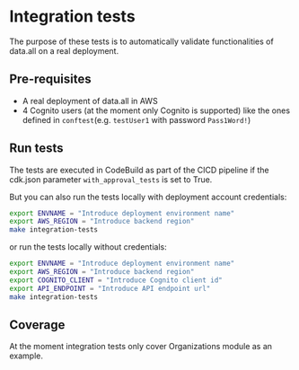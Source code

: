 # Integration tests
The purpose of these tests is to automatically validate functionalities of data.all on a real deployment.

## Pre-requisites
- A real deployment of data.all in AWS
- 4 Cognito users (at the moment only Cognito is supported) like the ones defined in `conftest`(e.g. `testUser1` with password `Pass1Word!`)

## Run tests

The tests are executed in CodeBuild as part of the CICD pipeline if the cdk.json parameter `with_approval_tests` is set to True.

But you can also run the tests locally with deployment account credentials:
```bash
export ENVNAME = "Introduce deployment environment name"
export AWS_REGION = "Introduce backend region"
make integration-tests
```

or run the tests locally without credentials:
```bash
export ENVNAME = "Introduce deployment environment name"
export AWS_REGION = "Introduce backend region"
export COGNITO_CLIENT = "Introduce Cognito client id"
export API_ENDPOINT = "Introduce API endpoint url"
make integration-tests
```

## Coverage
At the moment integration tests only cover Organizations module as an example.